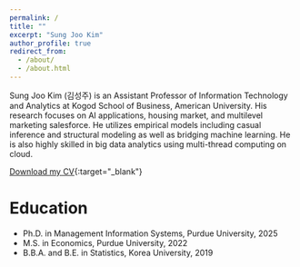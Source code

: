 ```yaml
---
permalink: /
title: ""
excerpt: "Sung Joo Kim"
author_profile: true
redirect_from: 
  - /about/
  - /about.html
---
```


Sung Joo Kim (김성주) is an Assistant Professor of Information Technology and Analytics at Kogod School of Business, American University. His research focuses on AI applications, housing market, and multilevel marketing salesforce. He utilizes empirical models including casual inference and structural modeling as well as bridging machine learning. He is also highly skilled in big data analytics using multi-thread computing on cloud.  

[Download my CV](/files/Curriculum_Vitae_08132025.pdf){:target="_blank"} 

 
Education
======
* Ph.D. in Management Information Systems, Purdue University, 2025
* M.S. in Economics, Purdue University, 2022
* B.B.A. and B.E. in Statistics, Korea University, 2019



  


